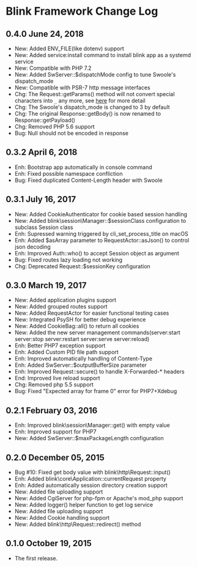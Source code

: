 Blink Framework Change Log
==========================

0.4.0 June 24, 2018
-------------------

- New: Added ENV_FILE(like dotenv) support
- New: Added service:install command to install blink app as a systemd service
- New: Compatible with PHP 7.2
- New: Added SwServer::$dispatchMode config to tune Swoole's dispatch_mode
- New: Compatible with PSR-7 http message interfaces
- Chg: The Request::getParams() method will not convert special characters into `_` any more, see [here](https://stackoverflow.com/questions/68651/get-php-to-stop-replacing-characters-in-get-or-post-arrays) for more detail
- Chg: The Swoole's dispatch_mode is changed to 3 by default
- Chg: The original Response::getBody() is now renamed to Response::getPayload()
- Chg: Removed PHP 5.6 support
- Bug: Null should not be encoded in response 


0.3.2 April 6, 2018
--------------------

- Enh: Bootstrap app automatically in console command
- Enh: Fixed possible namespace confliction
- Bug: Fixed duplicated Content-Length header with Swoole


0.3.1 July 16, 2017
--------------------

- New: Added CookieAuthenticator for cookie based session handling
- New: Added blink\session\Manager::$sessionClass configuration to subclass Session class
- Enh: Supressed warning triggered by cli_set_process_title on macOS
- Enh: Added $asArray parameter to RequestActor::asJson() to control json decoding 
- Enh: Improved Auth::who() to accept Session object as argument
- Bug: Fixed routes lazy loading not working
- Chg: Deprecated Request::$sessionKey configuration


0.3.0 March 19, 2017
--------------------

- New: Added application plugins support
- New: Added grouped routes support
- New: Added RequestActor for easier functional testing cases
- New: Integrated PsySH for better debug experience
- New: Added CookieBag::all() to return all cookies
- New: Added the new server management commands(server:start server:stop server:restart server:serve server:reload)
- Enh: Better PHP7 exception support
- Enh: Added Custom PID file path support
- Enh: Improved automatically handling of Content-Type
- Enh: Added SwServer::$outputBufferSize parameter
- Enh: Improved Request::secure() to handle X-Forwarded-* headers
- End: Improved live reload support
- Chg: Removed php 5.5 support
- Bug: Fixed "Expected array for frame 0" error for PHP7+Xdebug



0.2.1 February 03, 2016
-----------------------

- Enh: Improved blink\session\Manager::get() with empty value
- Enh: Improved support for PHP7
- New: Added SwServer::$maxPackageLength configuration



0.2.0 December 05, 2015
-----------------------

- Bug #10: Fixed get body value with blink\http\Request::input()
- Enh: Added blink\core\Application::currentRequest property
- Enh: Added automatically session directory creation support
- New: Added file uploading support
- New: Added CgiServer for php-fpm or Apache's mod_php support
- New: Added logger() helper function to get log service
- New: Added file uploading support
- New: Added Cookie handling support
- New: Added blink\http\Request::redirect() method

0.1.0 October 19, 2015
---------------------

- The first release.
